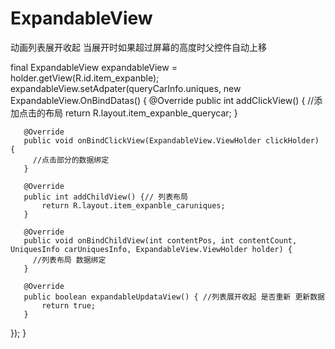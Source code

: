 # ExpandableView

动画列表展开收起
 当展开时如果超过屏幕的高度时父控件自动上移
 
  final ExpandableView expandableView = holder.getView(R.id.item_expanble);
   expandableView.setAdpater(queryCarInfo.uniques, new ExpandableView.OnBindDatas<UniquesInfo>() {
       @Override
       public int addClickView() {  //添加点击的布局 
           return R.layout.item_expanble_querycar;
       }

       @Override
       public void onBindClickView(ExpandableView.ViewHolder clickHolder) {
         //点击部分的数据绑定
       }

       @Override
       public int addChildView() {// 列表布局
           return R.layout.item_expanble_caruniques;
       }

       @Override
       public void onBindChildView(int contentPos, int contentCount, UniquesInfo carUniquesInfo, ExpandableView.ViewHolder holder) {
         //列表布局 数据绑定
       }

       @Override
       public boolean expandableUpdataView() { //列表展开收起 是否重新 更新数据 
           return true;
       }
   });
}
  
